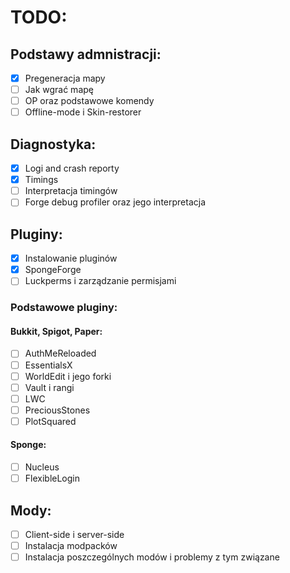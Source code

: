 # TODO:
## Podstawy admnistracji:
- [x] Pregeneracja mapy
- [ ] Jak wgrać mapę
- [ ] OP oraz podstawowe komendy
- [ ] Offline-mode i Skin-restorer

## Diagnostyka:
- [x] Logi and crash reporty
- [x] Timings
- [ ] Interpretacja timingów
- [ ] Forge debug profiler oraz jego interpretacja

## Pluginy:
- [x] Instalowanie pluginów
- [x] SpongeForge
- [ ] Luckperms i zarządzanie permisjami

### Podstawowe pluginy:

#### Bukkit, Spigot, Paper:

- [ ] AuthMeReloaded
- [ ] EssentialsX
- [ ] WorldEdit i jego forki
- [ ] Vault i rangi
- [ ] LWC
- [ ] PreciousStones
- [ ] PlotSquared

#### Sponge:

- [ ] Nucleus
- [ ] FlexibleLogin

## Mody:
- [ ] Client-side i server-side
- [ ] Instalacja modpacków
- [ ] Instalacja poszczególnych modów i problemy z tym związane